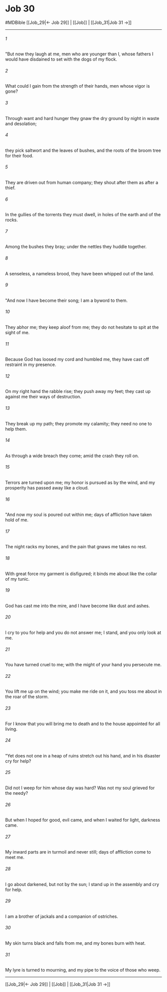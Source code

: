 # Job 30
#MDBible
[[Job_29|← Job 29]] | [[Job]] | [[Job_31|Job 31 →]]

***

###### 1 

"But now they laugh at me, men who are younger than I, whose fathers I would have disdained to set with the dogs of my flock. 

###### 2 

What could I gain from the strength of their hands, men whose vigor is gone? 

###### 3 

Through want and hard hunger they gnaw the dry ground by night in waste and desolation; 

###### 4 

they pick saltwort and the leaves of bushes, and the roots of the broom tree for their food. 

###### 5 

They are driven out from human company; they shout after them as after a thief. 

###### 6 

In the gullies of the torrents they must dwell, in holes of the earth and of the rocks. 

###### 7 

Among the bushes they bray; under the nettles they huddle together. 

###### 8 

A senseless, a nameless brood, they have been whipped out of the land. 

###### 9 

"And now I have become their song; I am a byword to them. 

###### 10 

They abhor me; they keep aloof from me; they do not hesitate to spit at the sight of me. 

###### 11 

Because God has loosed my cord and humbled me, they have cast off restraint in my presence. 

###### 12 

On my right hand the rabble rise; they push away my feet; they cast up against me their ways of destruction. 

###### 13 

They break up my path; they promote my calamity; they need no one to help them. 

###### 14 

As through a wide breach they come; amid the crash they roll on. 

###### 15 

Terrors are turned upon me; my honor is pursued as by the wind, and my prosperity has passed away like a cloud. 

###### 16 

"And now my soul is poured out within me; days of affliction have taken hold of me. 

###### 17 

The night racks my bones, and the pain that gnaws me takes no rest. 

###### 18 

With great force my garment is disfigured; it binds me about like the collar of my tunic. 

###### 19 

God has cast me into the mire, and I have become like dust and ashes. 

###### 20 

I cry to you for help and you do not answer me; I stand, and you only look at me. 

###### 21 

You have turned cruel to me; with the might of your hand you persecute me. 

###### 22 

You lift me up on the wind; you make me ride on it, and you toss me about in the roar of the storm. 

###### 23 

For I know that you will bring me to death and to the house appointed for all living. 

###### 24 

"Yet does not one in a heap of ruins stretch out his hand, and in his disaster cry for help? 

###### 25 

Did not I weep for him whose day was hard? Was not my soul grieved for the needy? 

###### 26 

But when I hoped for good, evil came, and when I waited for light, darkness came. 

###### 27 

My inward parts are in turmoil and never still; days of affliction come to meet me. 

###### 28 

I go about darkened, but not by the sun; I stand up in the assembly and cry for help. 

###### 29 

I am a brother of jackals and a companion of ostriches. 

###### 30 

My skin turns black and falls from me, and my bones burn with heat. 

###### 31 

My lyre is turned to mourning, and my pipe to the voice of those who weep. 

***

[[Job_29|← Job 29]] | [[Job]] | [[Job_31|Job 31 →]]

